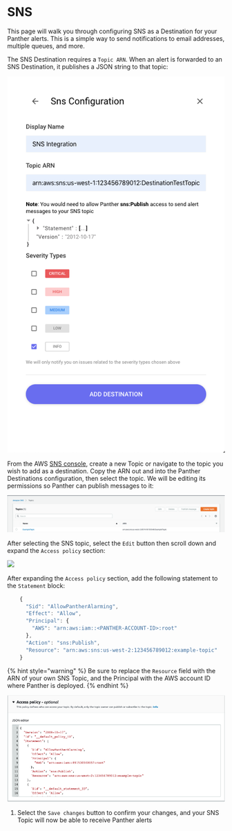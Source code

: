 # SNS

This page will walk you through configuring SNS as a Destination for your Panther alerts. This is a simple way to send notifications to email addresses, multiple queues, and more.

The SNS Destination requires a `Topic ARN`. When an alert is forwarded to an SNS Destination, it publishes a JSON string to that topic:

![](../.gitbook/assets/screen-shot-2019-10-31-at-5.21.18-pm%20%281%29.png)

From the AWS [SNS console](https://us-west-2.console.aws.amazon.com/sns/v3/home#/topics), create a new Topic or navigate to the topic you wish to add as a destination. Copy the ARN out and into the Panther Destinations configuration, then select the topic. We will be editing its permissions so Panther can publish messages to it:

![](../.gitbook/assets/screen-shot-2019-11-01-at-1.05.55-pm%20%281%29.png)

After selecting the SNS topic, select the `Edit` button then scroll down and expand the `Access policy` section:

![](../.gitbook/assets/screen-shot-2019-11-01-at-1.09.53-pm.png)

After expanding the `Access policy` section, add the following statement to the `Statement` block:

```javascript
    {
      "Sid": "AllowPantherAlarming",
      "Effect": "Allow",
      "Principal": {
        "AWS": "arn:aws:iam::<PANTHER-ACCOUNT-ID>:root"
      },
      "Action": "sns:Publish",
      "Resource": "arn:aws:sns:us-west-2:123456789012:example-topic"
    }
```

{% hint style="warning" %}
Be sure to replace the `Resource` field with the ARN of your own SNS Topic, and the Principal with the AWS account ID where Panther is deployed.
{% endhint %}

![](../.gitbook/assets/screen-shot-2019-11-01-at-1.23.30-pm%20%281%29.png)

1. Select the `Save changes` button to confirm your changes, and your SNS Topic will now be able to receive Panther alerts

